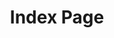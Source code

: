 ---
title: 'Index Page'
description: 'Index Page meta description'
slides:
 - title: Slide One
   id: 1
   text: Some text about the project
   img: https://via.placeholder.com/1920x1080/09f.png/fff?text=Slide+1
 - title: Slide Two
   id: 2
   text: Some text about the project
   img: https://via.placeholder.com/1920x1080/6f9ddf.png/fff?text=Slide+2
 - title: Slide Three
   id: 3
   text: Some text about the project
   img: https://via.placeholder.com/1920x1080/95a3be.png/fff?text=Slide+3
 - title: Slide Four
   id: 4
   text: Some text about the project
   img: https://via.placeholder.com/1920x1080/ada89e.png/fff?text=Slide+4
 - title: Slide Five
   id: 5
   text: Some text about the project
   img: url(https://via.placeholder.com/1920x1080/bfaf7c.png/fff?text=Slide+5
 - title: Slide Six
   id: 6
   text: Some text about the project
   img: https://via.placeholder.com/1920x1080/d9bc26.png/fff?text=Slide+6
---